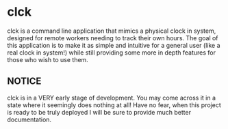 # clck
clck is a command line application that mimics a physical clock in system, designed for remote workers needing to track their own hours. The goal of this application is to make it as simple and intuitive for a general user (like a real clock in system!) while still providing some more in depth features for those who wish to use them.

## NOTICE
clck is in a VERY early stage of development. You may come across it in a state where it seemingly does nothing at all! Have no fear, when this project is ready to be truly deployed I will be sure to provide much better documentation.

